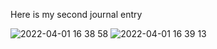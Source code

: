 Here is my second journal entry

![2022-04-01 16 38 58](https://user-images.githubusercontent.com/86084524/161354675-31633cfe-5770-417f-a3d9-eeb689761bf3.jpg)
![2022-04-01 16 39 13](https://user-images.githubusercontent.com/86084524/161354678-bdf1e9fb-7a56-4119-8651-b67171586dac.jpg)
